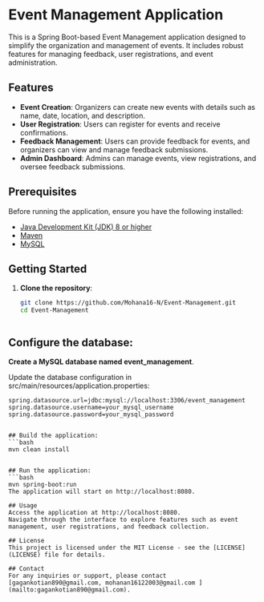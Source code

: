 # Event Management Application

This is a Spring Boot-based Event Management application designed to simplify the organization and management of events. It includes robust features for managing feedback, user registrations, and event administration.

## Features

- **Event Creation**: Organizers can create new events with details such as name, date, location, and description.
- **User Registration**: Users can register for events and receive confirmations.
- **Feedback Management**: Users can provide feedback for events, and organizers can view and manage feedback submissions.
- **Admin Dashboard**: Admins can manage events, view registrations, and oversee feedback submissions.

## Prerequisites

Before running the application, ensure you have the following installed:

- [Java Development Kit (JDK) 8 or higher](https://www.oracle.com/java/technologies/javase-downloads.html)
- [Maven](https://maven.apache.org/install.html)
- [MySQL](https://dev.mysql.com/downloads/)

## Getting Started

1. **Clone the repository**:

   ```bash
   git clone https://github.com/Mohana16-N/Event-Management.git
   cd Event-Management



## Configure the database:

**Create a MySQL database named event_management**.

Update the database configuration in src/main/resources/application.properties:

```properties 
spring.datasource.url=jdbc:mysql://localhost:3306/event_management
spring.datasource.username=your_mysql_username
spring.datasource.password=your_mysql_password


## Build the application:
```bash
mvn clean install


## Run the application:
```bash
mvn spring-boot:run
The application will start on http://localhost:8080.

## Usage
Access the application at http://localhost:8080.
Navigate through the interface to explore features such as event management, user registrations, and feedback collection.

## License
This project is licensed under the MIT License - see the [LICENSE](LICENSE) file for details.

## Contact
For any inquiries or support, please contact [gagankotian890@gmail.com, mohanan16122003@gmail.com ](mailto:gagankotian890@gmail.com).

